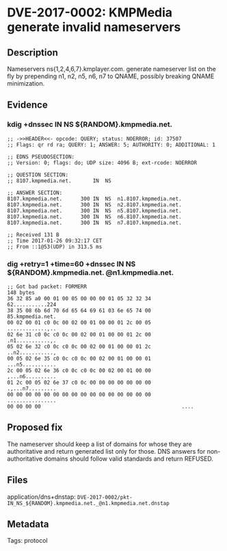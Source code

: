 # DVE-2017-0002: KMPMedia generate invalid nameservers

## Description

Nameservers ns{1,2,4,6,7}.kmplayer.com. generate nameserver list on
the fly by prepending n1, n2, n5, n6, n7 to QNAME, possibly breaking
QNAME minimization.

## Evidence

### kdig +dnssec IN NS ${RANDOM}.kmpmedia.net.
```
;; ->>HEADER<<- opcode: QUERY; status: NOERROR; id: 37507
;; Flags: qr rd ra; QUERY: 1; ANSWER: 5; AUTHORITY: 0; ADDITIONAL: 1

;; EDNS PSEUDOSECTION:
;; Version: 0; flags: do; UDP size: 4096 B; ext-rcode: NOERROR

;; QUESTION SECTION:
;; 8107.kmpmedia.net.  		IN	NS

;; ANSWER SECTION:
8107.kmpmedia.net.  	300	IN	NS	n1.8107.kmpmedia.net.
8107.kmpmedia.net.  	300	IN	NS	n2.8107.kmpmedia.net.
8107.kmpmedia.net.  	300	IN	NS	n5.8107.kmpmedia.net.
8107.kmpmedia.net.  	300	IN	NS	n6.8107.kmpmedia.net.
8107.kmpmedia.net.  	300	IN	NS	n7.8107.kmpmedia.net.

;; Received 131 B
;; Time 2017-01-26 09:32:17 CET
;; From ::1@53(UDP) in 313.5 ms

```

### dig +retry=1 +time=60 +dnssec IN NS ${RANDOM}.kmpmedia.net. @n1.kmpmedia.net.
```
;; Got bad packet: FORMERR
148 bytes
36 32 85 a0 00 01 00 05 00 00 00 01 05 32 32 34          62...........224
38 35 08 6b 6d 70 6d 65 64 69 61 03 6e 65 74 00          85.kmpmedia.net.
00 02 00 01 c0 0c 00 02 00 01 00 00 01 2c 00 05          .............,..
02 6e 31 c0 0c c0 0c 00 02 00 01 00 00 01 2c 00          .n1...........,.
05 02 6e 32 c0 0c c0 0c 00 02 00 01 00 00 01 2c          ..n2...........,
00 05 02 6e 35 c0 0c c0 0c 00 02 00 01 00 00 01          ...n5...........
2c 00 05 02 6e 36 c0 0c c0 0c 00 02 00 01 00 00          ,...n6..........
01 2c 00 05 02 6e 37 c0 0c 00 00 00 00 00 00 00          .,...n7.........
00 00 00 00 00 00 00 00 00 00 00 00 00 00 00 00          ................
00 00 00 00                                              ....

```

## Proposed fix

The nameserver should keep a list of domains for whose they are
authoritative and return generated list only for those.  DNS answers
for non-authoritative domains should follow valid standards and return
REFUSED.

## Files

application/dns+dnstap: `DVE-2017-0002/pkt-IN_NS_${RANDOM}.kmpmedia.net._@n1.kmpmedia.net.dnstap`

## Metadata

Tags: protocol
